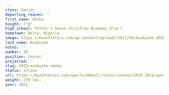 ```yaml
---
class: Senior
departing_reason: ''
first_name: Udoka
height: 7'0"
high_school: Potter's House Christian Academy [Fla.]
hometown: Delta, Nigeria
image: https://kuathletics.com/wp-content/uploads/2017/09/Azubuike_Udoka.jpg
last_name: Azubuike
notes: ''
number: 35
position: Center
projected: ''
slug: 2019-azubuike-udoka
status: active
url: https://kuathletics.com/sports/mbball/roster/season/2019-20/player/udoka-azubuike/
weight: 270 lbs.
year: 2019
---
```

